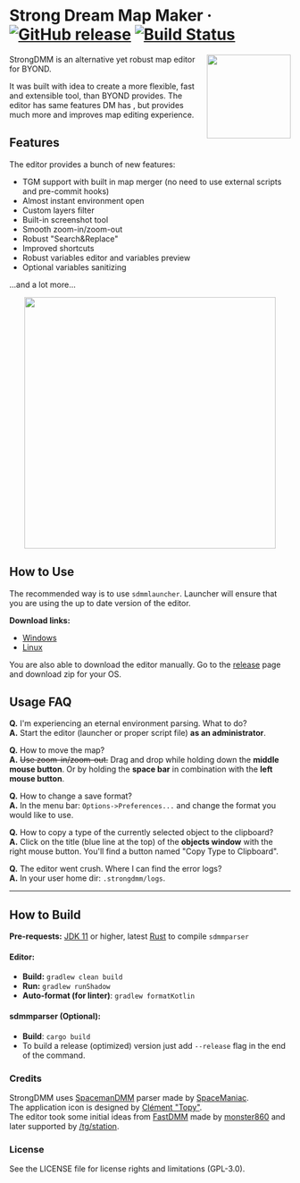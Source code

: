 # Strong Dream Map Maker &middot; [![GitHub release](https://img.shields.io/github/release/SpaiR/StrongDMM.svg?label=StrongDMM)](https://github.com/SpaiR/StrongDMM/releases/latest) [![Build Status](https://travis-ci.org/SpaiR/StrongDMM.svg?branch=master)](https://travis-ci.org/SpaiR/StrongDMM)

<img align="right" width="150" src="https://raw.githubusercontent.com/SpaiR/StrongDMM/master/docs/sdmm-logo.png">

StrongDMM is an alternative yet robust map editor for BYOND. 

It was built with idea to create a more flexible, fast and extensible tool, than BYOND provides. The editor has same features DM has , but provides much more and improves map editing experience.

## Features

The editor provides a bunch of new features:
 * TGM support with built in map merger (no need to use external scripts and pre-commit hooks)
 * Almost instant environment open
 * Custom layers filter
 * Built-in screenshot tool
 * Smooth zoom-in/zoom-out
 * Robust "Search&Replace"
 * Improved shortcuts
 * Robust variables editor and variables preview
 * Optional variables sanitizing

...and a lot more...

<p align="center">
  <img width="450"src="https://raw.githubusercontent.com/SpaiR/StrongDMM/master/docs/sdmm-example.png">
</p>

## How to Use
The recommended way is to use `sdmmlauncher`. Launcher will ensure that you are using the up to date version of the editor.

**Download links:**
* [Windows](https://github.com/SpaiR/sdmmlauncher/releases/latest/download/sdmmlauncher.exe)
* [Linux](https://github.com/SpaiR/sdmmlauncher/releases/latest/download/sdmmlauncher)

You are also able to download the editor manually. Go to the [release](https://github.com/SpaiR/StrongDMM/releases/latest)
page and download zip for your OS.

## Usage FAQ
**Q.** I'm experiencing an eternal environment parsing. What to do?<br>
**A.** Start the editor (launcher or proper script file) **as an administrator**.

**Q.** How to move the map?<br>
**A.** ~~Use zoom-in/zoom-out.~~ Drag and drop while holding down the **middle mouse button**. 
Or by holding the **space bar** in combination with the **left mouse button**.

**Q.** How to change a save format?<br>
**A.** In the menu bar: `Options->Preferences...` and change the format you would like to use.

**Q.** How to copy a type of the currently selected object to the clipboard?<br>
**A.** Click on the title (blue line at the top) of the **objects window** with the right mouse button. 
You'll find a button named "Copy Type to Clipboard".

**Q.** The editor went crush. Where I can find the error logs?<br>
**A.** In your user home dir: `.strongdmm/logs`.

---

## How to Build
**Pre-requests:** [JDK 11](https://adoptopenjdk.net/?variant=openjdk11&jvmVariant=hotspot) or higher, latest
[Rust](https://www.rust-lang.org/) to compile `sdmmparser`

#### Editor:
- **Build:** `gradlew clean build`
- **Run:** `gradlew runShadow`
- **Auto-format (for linter)**: `gradlew formatKotlin`

#### sdmmparser (Optional):
- **Build**: `cargo build`
- To build a release (optimized) version just add `--release` flag in the end of the command.

### Credits
StrongDMM uses [SpacemanDMM](https://github.com/SpaceManiac/SpacemanDMM) parser made by [SpaceManiac](https://github.com/SpaceManiac).<br>
The application icon is designed by [Clément "Topy"](https://github.com/clement-or).<br>
The editor took some initial ideas from [FastDMM](https://github.com/monster860/FastDMM) made by [monster860](https://github.com/monster860)
and later supported by [/tg/station](https://github.com/tgstation/FastDMM).

### License
See the LICENSE file for license rights and limitations (GPL-3.0).
